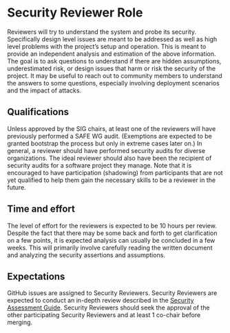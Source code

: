 # Security Reviewer Role

Reviewers will try to understand the system and probe its security.
Specifically design level issues are meant to be addressed as well as high
level problems with the project’s setup and operation. This is meant to 
provide an independent analysis and estimation of the above information. 
The goal is to ask questions to understand if there are hidden assumptions,
underestimated risk, or design issues that harm or risk the security of the project. 
It may be useful to reach out to community members to understand the answers
to some questions, especially involving deployment scenarios and the impact
 of attacks.

## Qualifications

Unless approved by the SIG chairs, at least one of the reviewers will
have previously performed a SAFE WG audit.  (Exemptions are expected to be
granted bootstrap the process but only in extreme cases later on.)  In
general, a reviewer should have performed security audits for diverse
organizations.  The ideal reviewer should also have been the recipient
of security audits for a software project they manage.  Note that it is
encouraged to have participation (shadowing) from participants that are not
yet qualified to help them gain the necessary skills to be a reviewer
in the future.

## Time and effort

The level of effort for the reviewers is expected to be 10 hours per review.
Despite the fact that there may be some back and forth to get clarification
on a few points, it is expected analysis can usually be concluded in a few
weeks.  This will primarily involve carefully reading the written
document and analyzing the security assertions and assumptions.

## Expectations

GitHub issues are assigned to Security Reviewers. Security Reviewers are 
expected to conduct an in-depth review described in the [Security Assessment
Guide](./). Security Reviewers should seek the approval of the other 
participating Security Reviewers and at least 1 co-chair before merging.

